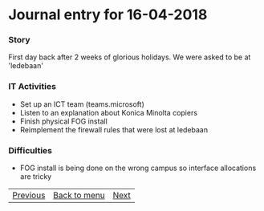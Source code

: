 # Journal entry for 16-04-2018

### Story

First day back after 2 weeks of glorious holidays. We were asked to be at 'ledebaan'

### IT Activities

- Set up an ICT team (teams.microsoft)
- Listen to an explanation about Konica Minolta copiers
- Finish physical FOG install
- Reimplement the firewall rules that were lost at ledebaan

### Difficulties

- FOG install is being done on the wrong campus so interface allocations are tricky

<table><tr><td><a href="30-03.html">Previous</a></td><td><a href="../">Back to menu</a></td><td><a href="17-04.html">Next</a></td></tr></table>

